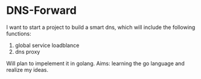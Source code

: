 # DNS-Forward
I want to start a project to build a smart dns, which will include the following functions:
1) global service loadblance 
2) dns proxy

Will plan to impelement it in golang.
Aims: learning the go language and realize my ideas.
